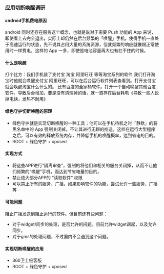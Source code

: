 ### 应用切断唤醒调研

#### android手机费电原因
android 同时还存在服务这个概念，也就是说对于需要 Push 功能的 App 来说，即使看上去完全退出，实际上却仍然在后台频繁的「唤醒」手机，使得手机一直处于高速运行的状态，先不说其占用大量的系统资源，但就频繁的响应就像跟正常使用时一样费电，这样的 App 一多，即使是电池容量再大也有扛不住的时候。

#### 什么是唤醒

打个比方：我们手机装了支付宝 淘宝 阿里旺旺 等等淘宝系列的软件
我们打开淘宝时他就会唤醒支付宝 阿里旺旺，可以在后台运行软件列表查看到。打开支付宝就会唤醒淘宝什么什么的。
还有百度的全家桶软件。打开一个自动唤醒其他百度软件，导致后台增加，要是没有清理掉的话，就一直存在后台耗电《导致一些人说掉电快，发热不耐用》

#### 绿色守护切断唤醒的原理

-  绿色守护就是实现切断唤醒的一种工具；他可以在手机待机之时「静默」的将黑名单中的 App 强制关闭掉，不让其进行无聊的推送，这样在运行大型程序之后，可以有效的释放系统内存，并降低手机的唤醒概率，达到省电的目的。
-  ROOT + 绿色守护 + xposed

#### 实现方式

-  将这些APP进行“隔离审查”，强制的将他们和相关的服务关闭掉，从而不让他们频繁的“唤醒”手机，而达到节省电量的目的。
-  禁止绝大部分APP的 ”读取软件“ 权限
-  可以禁止所有的服务、广播，如果影响软件的功能，尝试允许一些服务、广播等

#### 可能问题

阻止广播发送到阻止运行的软件。但目前还有些问题：
- 对于widget/同步的处理，是否允许的问题。目前允许widget调起，以及允许同步。
- 对于gms的处理问题，不过国内不会遇到这个问题。

#### 实现切断唤醒的应用

-  360卫士极客版
-  ROOT + 绿色守护 + xposed
